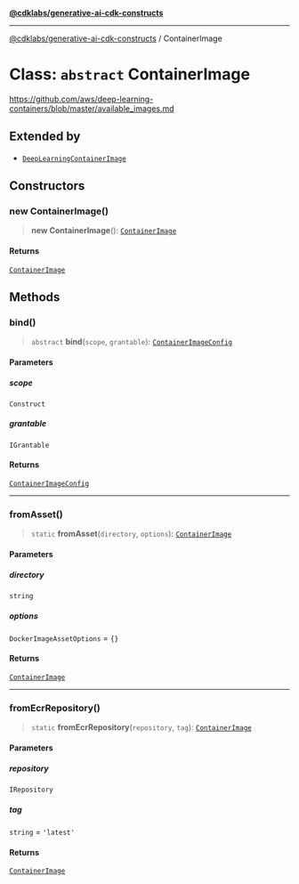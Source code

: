 [**@cdklabs/generative-ai-cdk-constructs**](../README.md)

***

[@cdklabs/generative-ai-cdk-constructs](../README.md) / ContainerImage

# Class: `abstract` ContainerImage

https://github.com/aws/deep-learning-containers/blob/master/available_images.md

## Extended by

- [`DeepLearningContainerImage`](DeepLearningContainerImage.md)

## Constructors

### new ContainerImage()

> **new ContainerImage**(): [`ContainerImage`](ContainerImage.md)

#### Returns

[`ContainerImage`](ContainerImage.md)

## Methods

### bind()

> `abstract` **bind**(`scope`, `grantable`): [`ContainerImageConfig`](../interfaces/ContainerImageConfig.md)

#### Parameters

##### scope

`Construct`

##### grantable

`IGrantable`

#### Returns

[`ContainerImageConfig`](../interfaces/ContainerImageConfig.md)

***

### fromAsset()

> `static` **fromAsset**(`directory`, `options`): [`ContainerImage`](ContainerImage.md)

#### Parameters

##### directory

`string`

##### options

`DockerImageAssetOptions` = `{}`

#### Returns

[`ContainerImage`](ContainerImage.md)

***

### fromEcrRepository()

> `static` **fromEcrRepository**(`repository`, `tag`): [`ContainerImage`](ContainerImage.md)

#### Parameters

##### repository

`IRepository`

##### tag

`string` = `'latest'`

#### Returns

[`ContainerImage`](ContainerImage.md)
